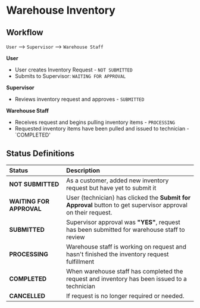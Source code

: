 # Warehouse Inventory

## Workflow

`User` --&gt; `Supervisor` --&gt; `Warehouse Staff`

**User**

* User creates Inventory Request - `NOT SUBMITTED`
* Submits to Supervisor: `WAITING FOR APPROVAL`

**Supervisor**

* Reviews inventory request and approves - `SUBMITTED`

**Warehouse Staff**

* Receives request and begins pulling inventory items - `PROCESSING`
* Requested inventory items have been pulled and issued to technician - \`COMPLETED'

## Status Definitions

| Status | Description |
| :--- | :--- |
| **NOT SUBMITTED** | As a customer, added new inventory request but have yet to submit it |
| **WAITING FOR APPROVAL** | User \(technician\) has clicked the **Submit for Approval** button to get supervisor approval on their request. |
| **SUBMITTED** | Supervisor approval was **"YES"**, request has been submitted for warehouse staff to review |
| **PROCESSING** | Warehouse staff is working on request and hasn't finished the inventory request fulfillment |
| **COMPLETED** | When warehouse staff has completed the request and inventory has been issued to a technician |
| **CANCELLED** | If request is no longer required or needed. |

##  

